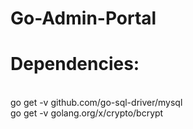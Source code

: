# Go-Admin-Portal

<h1>Dependencies:</h1>
<br>
	go get -v github.com/go-sql-driver/mysql
<br>
go get -v golang.org/x/crypto/bcrypt
